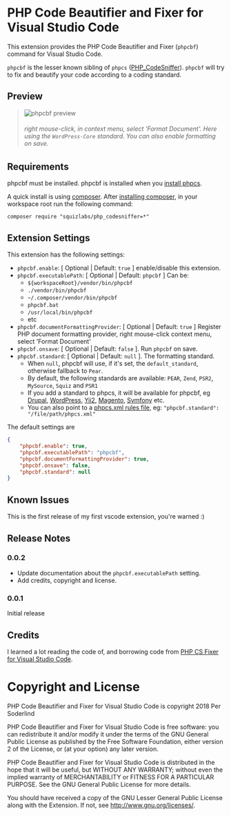 # PHP Code Beautifier and Fixer for Visual Studio Code

This extension provides the PHP Code Beautifier and Fixer (`phpcbf`) command for Visual Studio Code.

`phpcbf` is the lesser known sibling of `phpcs` ([PHP_CodeSniffer](https://github.com/squizlabs/PHP_CodeSniffer)). `phpcbf` will try to fix and beautify your code according to a coding standard.

## Preview
>![phpcbf preview](https://raw.githubusercontent.com/soderlind/vscode-phpcbf/master/images/phpcbf-preview.gif)
>###### right mouse-click, in  context menu, select 'Format Document'. Here using the `WordPress-Core` standard. You can also enable formatting on save.

## Requirements

phpcbf must be installed. phpcbf is installed when you [install phpcs](https://github.com/squizlabs/PHP_CodeSniffer#installation).

A quick install is using [composer](https://getcomposer.org/). After [installing composer](https://getcomposer.org/doc/00-intro.md#installation-linux-unix-osx), in your workspace root run the following command:

`composer require "squizlabs/php_codesniffer=*"`

## Extension Settings

This extension has the following settings:

* `phpcbf.enable`: [ Optional | Default: `true` ] enable/disable this extension.
* `phpcbf.executablePath`: [ Optional | Default: `phpcbf` ] Can be:
	* `${workspaceRoot}/vendor/bin/phpcbf`
	* `./vendor/bin/phpcbf`
	* `~/.composer/vendor/bin/phpcbf`
	* `phpcbf.bat`
	* `/usr/local/bin/phpcbf`
	* etc
* `phpcbf.documentFormattingProvider`: [ Optional | Default: `true` ]  Register PHP document formatting provider, right mouse-click context menu, select 'Format Document'
* `phpcbf.onsave`: [ Optional | Default: `false` ]. Run `phpcbf` on save.
* `phpcbf.standard`: [ Optional | Default: `null` ]. The formatting standard.
	* When `null`, phpcbf will use, if it's set, the `default_standard`, otherwise fallback to `Pear`.
	* By default, the following standards are available: `PEAR`, `Zend`, `PSR2`, `MySource`, `Squiz` and `PSR1`
	* If you add a standard to phpcs, it will be available for phpcbf, eg [Drupal](https://github.com/klausi/coder), [WordPress](https://github.com/WordPress-Coding-Standards/WordPress-Coding-Standards), [Yii2](https://github.com/yiisoft/yii2-coding-standards), [Magento](https://github.com/magento/marketplace-eqp), [Symfony](https://github.com/djoos/Symfony-coding-standard) etc.
	* You can also point to a [phpcs.xml rules file](https://github.com/squizlabs/PHP_CodeSniffer/wiki/Annotated-ruleset.xml), eg: `"phpcbf.standard": "/file/path/phpcs.xml"`

The default settings are

```json
{
	"phpcbf.enable": true,
	"phpcbf.executablePath": "phpcbf",
	"phpcbf.documentFormattingProvider": true,
	"phpcbf.onsave": false,
	"phpcbf.standard": null
}
```

## Known Issues

This is the first release of my first vscode extension, you're warned :)

## Release Notes

### 0.0.2

* Update documentation about the `phpcbf.executablePath` setting.
* Add credits, copyright and license.

### 0.0.1

Initial release

## Credits

I learned a lot reading the code of, and borrowing code from [PHP CS Fixer for Visual Studio Code](https://github.com/junstyle/vscode-php-cs-fixer).

# Copyright and License

PHP Code Beautifier and Fixer for Visual Studio Code is copyright 2018 Per Soderlind

PHP Code Beautifier and Fixer for Visual Studio Code is free software: you can redistribute it and/or modify it under the terms of the GNU General Public License as published by the Free Software Foundation, either version 2 of the License, or (at your option) any later version.

PHP Code Beautifier and Fixer for Visual Studio Code is distributed in the hope that it will be useful, but WITHOUT ANY WARRANTY; without even the implied warranty of MERCHANTABILITY or FITNESS FOR A PARTICULAR PURPOSE. See the GNU General Public License for more details.

You should have received a copy of the GNU Lesser General Public License along with the Extension. If not, see http://www.gnu.org/licenses/.
